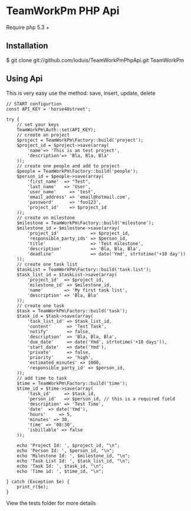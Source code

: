 TeamWorkPm PHP Api
==================  
  Require php 5.3 +

Installation
------------
  $ git clone git://github.com/loduis/TeamWorkPmPhpApi.git TeamWorkPm


Using Api
---------
  This is very easy use the method: save, insert, update, delete


    // START configurtion
    const API_KEY = 'horse48street';

    try {
        // set your keys
        TeamWorkPm\Auth::set(API_KEY);
        // create an project
        $project = TeamWorkPm\Factory::build('project');
        $project_id = $project->save(array(
            'name'=> 'This is an test project',
            'description'=> 'Bla, Bla, Bla'
        ));
        // create one people and add to project
        $people = TeamWorkPm\Factory::build('people');
        $person_id = $people->save(array(
            'first_name'  => "Test",
            'last_name'   => 'User',
            'user_name'     => 'test',
            'email_address' => 'email@hotmail.com',
            'password'      => 'foo123',
            'project_id'    => $project_id
        ));
        // create on milestone
        $milestone = TeamWorkPm\Factory::build('milestone');
        $milestone_id = $milestone->save(array(
            'project_id'            => $project_id,
            'responsible_party_ids' => $person_id,
            'title'                 => 'Test milestone',
            'description'           => 'Bla, Bla, Bla',
            'deadline'              => date('Ymd', strtotime('+10 day'))
        ));
        // create one task list
        $taskList = TeamWorkPm\Factory::build('task.list');
        $task_list_id = $taskList->save(array(
            'project_id'  => $project_id,
            'milestone_id' => $milestone_id,
            'name'        => 'My first task list',
            'description' => 'Bla, Bla'
        ));
        // create one task
        $task = TeamWorkPm\Factory::build('task');
        $task_id = $task->save(array(
            'task_list_id' => $task_list_id,
            'content'      => 'Test Task',
            'notify'       => false,
            'description'  => 'Bla, Bla, Bla',
            'due_date'     => date('Ymd', strtotime('+10 days')),
            'start_date'   => date('Ymd'),
            'private'      => false,
            'priority'     => 'high',
            'estimated_minutes' => 1000,
            'responsible_party_id' => $person_id,
        ));
        // add time to task
        $time = TeamWorkPm\Factory::build('time');
        $time_id = $time->save(array(
            'task_id'     => $task_id,
            'person_id'   => $person_id, // this is a required field
            'description' => 'Test Time',
            'date'  => date('Ymd'),
            'hours'     => 5,
            'minutes' => 30,
            'time' => '08:30',
            'isbillable' => false
        ));

        echo 'Project Id: ', $project_id, "\n";
        echo 'Person Id: ', $person_id, "\n";
        echo 'Milestone Id: ', $milestone_id, "\n";
        echo 'Task List Id: ', $task_list_id, "\n";
        echo 'Task Id: ', $task_id, "\n";
        echo 'Time id: ', $time_id, "\n";

    } catch (Exception $e) {
        print_r($e);
    }

View the tests folder for more details
